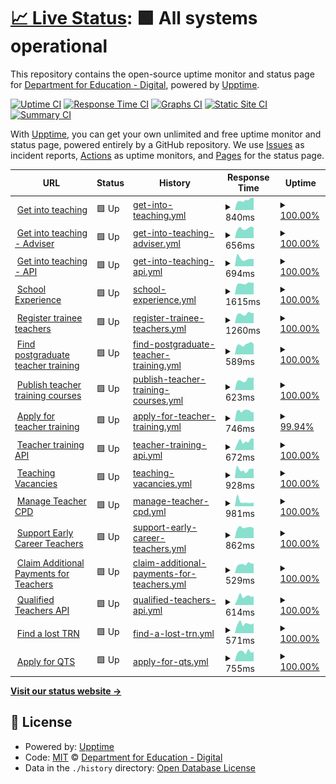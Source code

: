 # [📈 Live Status](https://DFE-Digital.github.io/teacher-services-upptime): <!--live status--> **🟩 All systems operational**

This repository contains the open-source uptime monitor and status page for [Department for Education - Digital](http://education.gov.uk/), powered by [Upptime](https://github.com/upptime/upptime).

[![Uptime CI](https://github.com/DFE-Digital/teacher-services-upptime/workflows/Uptime%20CI/badge.svg)](https://github.com/DFE-Digital/teacher-services-upptime/actions?query=workflow%3A%22Uptime+CI%22)
[![Response Time CI](https://github.com/DFE-Digital/teacher-services-upptime/workflows/Response%20Time%20CI/badge.svg)](https://github.com/DFE-Digital/teacher-services-upptime/actions?query=workflow%3A%22Response+Time+CI%22)
[![Graphs CI](https://github.com/DFE-Digital/teacher-services-upptime/workflows/Graphs%20CI/badge.svg)](https://github.com/DFE-Digital/teacher-services-upptime/actions?query=workflow%3A%22Graphs+CI%22)
[![Static Site CI](https://github.com/DFE-Digital/teacher-services-upptime/workflows/Static%20Site%20CI/badge.svg)](https://github.com/DFE-Digital/teacher-services-upptime/actions?query=workflow%3A%22Static+Site+CI%22)
[![Summary CI](https://github.com/DFE-Digital/teacher-services-upptime/workflows/Summary%20CI/badge.svg)](https://github.com/DFE-Digital/teacher-services-upptime/actions?query=workflow%3A%22Summary+CI%22)

With [Upptime](https://upptime.js.org), you can get your own unlimited and free uptime monitor and status page, powered entirely by a GitHub repository. We use [Issues](https://github.com/DFE-Digital/teacher-services-upptime/issues) as incident reports, [Actions](https://github.com/DFE-Digital/teacher-services-upptime/actions) as uptime monitors, and [Pages](https://DFE-Digital.github.io/teacher-services-upptime) for the status page.

<!--start: status pages-->
<!-- This summary is generated by Upptime (https://github.com/upptime/upptime) -->
<!-- Do not edit this manually, your changes will be overwritten -->
<!-- prettier-ignore -->
| URL | Status | History | Response Time | Uptime |
| --- | ------ | ------- | ------------- | ------ |
| <img alt="" src="https://icons.duckduckgo.com/ip3/getintoteaching.education.gov.uk.ico" height="13"> [Get into teaching](https://getintoteaching.education.gov.uk/) | 🟩 Up | [get-into-teaching.yml](https://github.com/DFE-Digital/teacher-services-upptime/commits/HEAD/history/get-into-teaching.yml) | <details><summary><img alt="Response time graph" src="./graphs/get-into-teaching/response-time-week.png" height="20"> 840ms</summary><br><a href="https://teacher-services-status.education.gov.uk/history/get-into-teaching"><img alt="Response time 720" src="https://img.shields.io/endpoint?url=https%3A%2F%2Fraw.githubusercontent.com%2FDFE-Digital%2Fteacher-services-upptime%2FHEAD%2Fapi%2Fget-into-teaching%2Fresponse-time.json"></a><br><a href="https://teacher-services-status.education.gov.uk/history/get-into-teaching"><img alt="24-hour response time 1080" src="https://img.shields.io/endpoint?url=https%3A%2F%2Fraw.githubusercontent.com%2FDFE-Digital%2Fteacher-services-upptime%2FHEAD%2Fapi%2Fget-into-teaching%2Fresponse-time-day.json"></a><br><a href="https://teacher-services-status.education.gov.uk/history/get-into-teaching"><img alt="7-day response time 840" src="https://img.shields.io/endpoint?url=https%3A%2F%2Fraw.githubusercontent.com%2FDFE-Digital%2Fteacher-services-upptime%2FHEAD%2Fapi%2Fget-into-teaching%2Fresponse-time-week.json"></a><br><a href="https://teacher-services-status.education.gov.uk/history/get-into-teaching"><img alt="30-day response time 889" src="https://img.shields.io/endpoint?url=https%3A%2F%2Fraw.githubusercontent.com%2FDFE-Digital%2Fteacher-services-upptime%2FHEAD%2Fapi%2Fget-into-teaching%2Fresponse-time-month.json"></a><br><a href="https://teacher-services-status.education.gov.uk/history/get-into-teaching"><img alt="1-year response time 766" src="https://img.shields.io/endpoint?url=https%3A%2F%2Fraw.githubusercontent.com%2FDFE-Digital%2Fteacher-services-upptime%2FHEAD%2Fapi%2Fget-into-teaching%2Fresponse-time-year.json"></a></details> | <details><summary><a href="https://teacher-services-status.education.gov.uk/history/get-into-teaching">100.00%</a></summary><a href="https://teacher-services-status.education.gov.uk/history/get-into-teaching"><img alt="All-time uptime 99.99%" src="https://img.shields.io/endpoint?url=https%3A%2F%2Fraw.githubusercontent.com%2FDFE-Digital%2Fteacher-services-upptime%2FHEAD%2Fapi%2Fget-into-teaching%2Fuptime.json"></a><br><a href="https://teacher-services-status.education.gov.uk/history/get-into-teaching"><img alt="24-hour uptime 100.00%" src="https://img.shields.io/endpoint?url=https%3A%2F%2Fraw.githubusercontent.com%2FDFE-Digital%2Fteacher-services-upptime%2FHEAD%2Fapi%2Fget-into-teaching%2Fuptime-day.json"></a><br><a href="https://teacher-services-status.education.gov.uk/history/get-into-teaching"><img alt="7-day uptime 100.00%" src="https://img.shields.io/endpoint?url=https%3A%2F%2Fraw.githubusercontent.com%2FDFE-Digital%2Fteacher-services-upptime%2FHEAD%2Fapi%2Fget-into-teaching%2Fuptime-week.json"></a><br><a href="https://teacher-services-status.education.gov.uk/history/get-into-teaching"><img alt="30-day uptime 100.00%" src="https://img.shields.io/endpoint?url=https%3A%2F%2Fraw.githubusercontent.com%2FDFE-Digital%2Fteacher-services-upptime%2FHEAD%2Fapi%2Fget-into-teaching%2Fuptime-month.json"></a><br><a href="https://teacher-services-status.education.gov.uk/history/get-into-teaching"><img alt="1-year uptime 99.99%" src="https://img.shields.io/endpoint?url=https%3A%2F%2Fraw.githubusercontent.com%2FDFE-Digital%2Fteacher-services-upptime%2FHEAD%2Fapi%2Fget-into-teaching%2Fuptime-year.json"></a></details>
| <img alt="" src="https://icons.duckduckgo.com/ip3/adviser-getintoteaching.education.gov.uk.ico" height="13"> [Get into teaching - Adviser](https://adviser-getintoteaching.education.gov.uk/) | 🟩 Up | [get-into-teaching-adviser.yml](https://github.com/DFE-Digital/teacher-services-upptime/commits/HEAD/history/get-into-teaching-adviser.yml) | <details><summary><img alt="Response time graph" src="./graphs/get-into-teaching-adviser/response-time-week.png" height="20"> 656ms</summary><br><a href="https://teacher-services-status.education.gov.uk/history/get-into-teaching-adviser"><img alt="Response time 762" src="https://img.shields.io/endpoint?url=https%3A%2F%2Fraw.githubusercontent.com%2FDFE-Digital%2Fteacher-services-upptime%2FHEAD%2Fapi%2Fget-into-teaching-adviser%2Fresponse-time.json"></a><br><a href="https://teacher-services-status.education.gov.uk/history/get-into-teaching-adviser"><img alt="24-hour response time 814" src="https://img.shields.io/endpoint?url=https%3A%2F%2Fraw.githubusercontent.com%2FDFE-Digital%2Fteacher-services-upptime%2FHEAD%2Fapi%2Fget-into-teaching-adviser%2Fresponse-time-day.json"></a><br><a href="https://teacher-services-status.education.gov.uk/history/get-into-teaching-adviser"><img alt="7-day response time 656" src="https://img.shields.io/endpoint?url=https%3A%2F%2Fraw.githubusercontent.com%2FDFE-Digital%2Fteacher-services-upptime%2FHEAD%2Fapi%2Fget-into-teaching-adviser%2Fresponse-time-week.json"></a><br><a href="https://teacher-services-status.education.gov.uk/history/get-into-teaching-adviser"><img alt="30-day response time 701" src="https://img.shields.io/endpoint?url=https%3A%2F%2Fraw.githubusercontent.com%2FDFE-Digital%2Fteacher-services-upptime%2FHEAD%2Fapi%2Fget-into-teaching-adviser%2Fresponse-time-month.json"></a><br><a href="https://teacher-services-status.education.gov.uk/history/get-into-teaching-adviser"><img alt="1-year response time 781" src="https://img.shields.io/endpoint?url=https%3A%2F%2Fraw.githubusercontent.com%2FDFE-Digital%2Fteacher-services-upptime%2FHEAD%2Fapi%2Fget-into-teaching-adviser%2Fresponse-time-year.json"></a></details> | <details><summary><a href="https://teacher-services-status.education.gov.uk/history/get-into-teaching-adviser">100.00%</a></summary><a href="https://teacher-services-status.education.gov.uk/history/get-into-teaching-adviser"><img alt="All-time uptime 99.99%" src="https://img.shields.io/endpoint?url=https%3A%2F%2Fraw.githubusercontent.com%2FDFE-Digital%2Fteacher-services-upptime%2FHEAD%2Fapi%2Fget-into-teaching-adviser%2Fuptime.json"></a><br><a href="https://teacher-services-status.education.gov.uk/history/get-into-teaching-adviser"><img alt="24-hour uptime 100.00%" src="https://img.shields.io/endpoint?url=https%3A%2F%2Fraw.githubusercontent.com%2FDFE-Digital%2Fteacher-services-upptime%2FHEAD%2Fapi%2Fget-into-teaching-adviser%2Fuptime-day.json"></a><br><a href="https://teacher-services-status.education.gov.uk/history/get-into-teaching-adviser"><img alt="7-day uptime 100.00%" src="https://img.shields.io/endpoint?url=https%3A%2F%2Fraw.githubusercontent.com%2FDFE-Digital%2Fteacher-services-upptime%2FHEAD%2Fapi%2Fget-into-teaching-adviser%2Fuptime-week.json"></a><br><a href="https://teacher-services-status.education.gov.uk/history/get-into-teaching-adviser"><img alt="30-day uptime 100.00%" src="https://img.shields.io/endpoint?url=https%3A%2F%2Fraw.githubusercontent.com%2FDFE-Digital%2Fteacher-services-upptime%2FHEAD%2Fapi%2Fget-into-teaching-adviser%2Fuptime-month.json"></a><br><a href="https://teacher-services-status.education.gov.uk/history/get-into-teaching-adviser"><img alt="1-year uptime 99.99%" src="https://img.shields.io/endpoint?url=https%3A%2F%2Fraw.githubusercontent.com%2FDFE-Digital%2Fteacher-services-upptime%2FHEAD%2Fapi%2Fget-into-teaching-adviser%2Fuptime-year.json"></a></details>
| <img alt="" src="https://icons.duckduckgo.com/ip3/get-into-teaching-api-prod.london.cloudapps.digital.ico" height="13"> [Get into teaching - API](https://get-into-teaching-api-prod.london.cloudapps.digital/api/operations/health_check) | 🟩 Up | [get-into-teaching-api.yml](https://github.com/DFE-Digital/teacher-services-upptime/commits/HEAD/history/get-into-teaching-api.yml) | <details><summary><img alt="Response time graph" src="./graphs/get-into-teaching-api/response-time-week.png" height="20"> 694ms</summary><br><a href="https://teacher-services-status.education.gov.uk/history/get-into-teaching-api"><img alt="Response time 687" src="https://img.shields.io/endpoint?url=https%3A%2F%2Fraw.githubusercontent.com%2FDFE-Digital%2Fteacher-services-upptime%2FHEAD%2Fapi%2Fget-into-teaching-api%2Fresponse-time.json"></a><br><a href="https://teacher-services-status.education.gov.uk/history/get-into-teaching-api"><img alt="24-hour response time 973" src="https://img.shields.io/endpoint?url=https%3A%2F%2Fraw.githubusercontent.com%2FDFE-Digital%2Fteacher-services-upptime%2FHEAD%2Fapi%2Fget-into-teaching-api%2Fresponse-time-day.json"></a><br><a href="https://teacher-services-status.education.gov.uk/history/get-into-teaching-api"><img alt="7-day response time 694" src="https://img.shields.io/endpoint?url=https%3A%2F%2Fraw.githubusercontent.com%2FDFE-Digital%2Fteacher-services-upptime%2FHEAD%2Fapi%2Fget-into-teaching-api%2Fresponse-time-week.json"></a><br><a href="https://teacher-services-status.education.gov.uk/history/get-into-teaching-api"><img alt="30-day response time 758" src="https://img.shields.io/endpoint?url=https%3A%2F%2Fraw.githubusercontent.com%2FDFE-Digital%2Fteacher-services-upptime%2FHEAD%2Fapi%2Fget-into-teaching-api%2Fresponse-time-month.json"></a><br><a href="https://teacher-services-status.education.gov.uk/history/get-into-teaching-api"><img alt="1-year response time 725" src="https://img.shields.io/endpoint?url=https%3A%2F%2Fraw.githubusercontent.com%2FDFE-Digital%2Fteacher-services-upptime%2FHEAD%2Fapi%2Fget-into-teaching-api%2Fresponse-time-year.json"></a></details> | <details><summary><a href="https://teacher-services-status.education.gov.uk/history/get-into-teaching-api">100.00%</a></summary><a href="https://teacher-services-status.education.gov.uk/history/get-into-teaching-api"><img alt="All-time uptime 99.99%" src="https://img.shields.io/endpoint?url=https%3A%2F%2Fraw.githubusercontent.com%2FDFE-Digital%2Fteacher-services-upptime%2FHEAD%2Fapi%2Fget-into-teaching-api%2Fuptime.json"></a><br><a href="https://teacher-services-status.education.gov.uk/history/get-into-teaching-api"><img alt="24-hour uptime 100.00%" src="https://img.shields.io/endpoint?url=https%3A%2F%2Fraw.githubusercontent.com%2FDFE-Digital%2Fteacher-services-upptime%2FHEAD%2Fapi%2Fget-into-teaching-api%2Fuptime-day.json"></a><br><a href="https://teacher-services-status.education.gov.uk/history/get-into-teaching-api"><img alt="7-day uptime 100.00%" src="https://img.shields.io/endpoint?url=https%3A%2F%2Fraw.githubusercontent.com%2FDFE-Digital%2Fteacher-services-upptime%2FHEAD%2Fapi%2Fget-into-teaching-api%2Fuptime-week.json"></a><br><a href="https://teacher-services-status.education.gov.uk/history/get-into-teaching-api"><img alt="30-day uptime 100.00%" src="https://img.shields.io/endpoint?url=https%3A%2F%2Fraw.githubusercontent.com%2FDFE-Digital%2Fteacher-services-upptime%2FHEAD%2Fapi%2Fget-into-teaching-api%2Fuptime-month.json"></a><br><a href="https://teacher-services-status.education.gov.uk/history/get-into-teaching-api"><img alt="1-year uptime 99.99%" src="https://img.shields.io/endpoint?url=https%3A%2F%2Fraw.githubusercontent.com%2FDFE-Digital%2Fteacher-services-upptime%2FHEAD%2Fapi%2Fget-into-teaching-api%2Fuptime-year.json"></a></details>
| <img alt="" src="https://icons.duckduckgo.com/ip3/schoolexperience.education.gov.uk.ico" height="13"> [School Experience](https://schoolexperience.education.gov.uk/healthcheck) | 🟩 Up | [school-experience.yml](https://github.com/DFE-Digital/teacher-services-upptime/commits/HEAD/history/school-experience.yml) | <details><summary><img alt="Response time graph" src="./graphs/school-experience/response-time-week.png" height="20"> 1615ms</summary><br><a href="https://teacher-services-status.education.gov.uk/history/school-experience"><img alt="Response time 1664" src="https://img.shields.io/endpoint?url=https%3A%2F%2Fraw.githubusercontent.com%2FDFE-Digital%2Fteacher-services-upptime%2FHEAD%2Fapi%2Fschool-experience%2Fresponse-time.json"></a><br><a href="https://teacher-services-status.education.gov.uk/history/school-experience"><img alt="24-hour response time 1859" src="https://img.shields.io/endpoint?url=https%3A%2F%2Fraw.githubusercontent.com%2FDFE-Digital%2Fteacher-services-upptime%2FHEAD%2Fapi%2Fschool-experience%2Fresponse-time-day.json"></a><br><a href="https://teacher-services-status.education.gov.uk/history/school-experience"><img alt="7-day response time 1615" src="https://img.shields.io/endpoint?url=https%3A%2F%2Fraw.githubusercontent.com%2FDFE-Digital%2Fteacher-services-upptime%2FHEAD%2Fapi%2Fschool-experience%2Fresponse-time-week.json"></a><br><a href="https://teacher-services-status.education.gov.uk/history/school-experience"><img alt="30-day response time 1680" src="https://img.shields.io/endpoint?url=https%3A%2F%2Fraw.githubusercontent.com%2FDFE-Digital%2Fteacher-services-upptime%2FHEAD%2Fapi%2Fschool-experience%2Fresponse-time-month.json"></a><br><a href="https://teacher-services-status.education.gov.uk/history/school-experience"><img alt="1-year response time 1695" src="https://img.shields.io/endpoint?url=https%3A%2F%2Fraw.githubusercontent.com%2FDFE-Digital%2Fteacher-services-upptime%2FHEAD%2Fapi%2Fschool-experience%2Fresponse-time-year.json"></a></details> | <details><summary><a href="https://teacher-services-status.education.gov.uk/history/school-experience">100.00%</a></summary><a href="https://teacher-services-status.education.gov.uk/history/school-experience"><img alt="All-time uptime 99.93%" src="https://img.shields.io/endpoint?url=https%3A%2F%2Fraw.githubusercontent.com%2FDFE-Digital%2Fteacher-services-upptime%2FHEAD%2Fapi%2Fschool-experience%2Fuptime.json"></a><br><a href="https://teacher-services-status.education.gov.uk/history/school-experience"><img alt="24-hour uptime 100.00%" src="https://img.shields.io/endpoint?url=https%3A%2F%2Fraw.githubusercontent.com%2FDFE-Digital%2Fteacher-services-upptime%2FHEAD%2Fapi%2Fschool-experience%2Fuptime-day.json"></a><br><a href="https://teacher-services-status.education.gov.uk/history/school-experience"><img alt="7-day uptime 100.00%" src="https://img.shields.io/endpoint?url=https%3A%2F%2Fraw.githubusercontent.com%2FDFE-Digital%2Fteacher-services-upptime%2FHEAD%2Fapi%2Fschool-experience%2Fuptime-week.json"></a><br><a href="https://teacher-services-status.education.gov.uk/history/school-experience"><img alt="30-day uptime 100.00%" src="https://img.shields.io/endpoint?url=https%3A%2F%2Fraw.githubusercontent.com%2FDFE-Digital%2Fteacher-services-upptime%2FHEAD%2Fapi%2Fschool-experience%2Fuptime-month.json"></a><br><a href="https://teacher-services-status.education.gov.uk/history/school-experience"><img alt="1-year uptime 99.96%" src="https://img.shields.io/endpoint?url=https%3A%2F%2Fraw.githubusercontent.com%2FDFE-Digital%2Fteacher-services-upptime%2FHEAD%2Fapi%2Fschool-experience%2Fuptime-year.json"></a></details>
| <img alt="" src="https://icons.duckduckgo.com/ip3/www.register-trainee-teachers.education.gov.uk.ico" height="13"> [Register trainee teachers](https://www.register-trainee-teachers.education.gov.uk/) | 🟩 Up | [register-trainee-teachers.yml](https://github.com/DFE-Digital/teacher-services-upptime/commits/HEAD/history/register-trainee-teachers.yml) | <details><summary><img alt="Response time graph" src="./graphs/register-trainee-teachers/response-time-week.png" height="20"> 1260ms</summary><br><a href="https://teacher-services-status.education.gov.uk/history/register-trainee-teachers"><img alt="Response time 1396" src="https://img.shields.io/endpoint?url=https%3A%2F%2Fraw.githubusercontent.com%2FDFE-Digital%2Fteacher-services-upptime%2FHEAD%2Fapi%2Fregister-trainee-teachers%2Fresponse-time.json"></a><br><a href="https://teacher-services-status.education.gov.uk/history/register-trainee-teachers"><img alt="24-hour response time 1698" src="https://img.shields.io/endpoint?url=https%3A%2F%2Fraw.githubusercontent.com%2FDFE-Digital%2Fteacher-services-upptime%2FHEAD%2Fapi%2Fregister-trainee-teachers%2Fresponse-time-day.json"></a><br><a href="https://teacher-services-status.education.gov.uk/history/register-trainee-teachers"><img alt="7-day response time 1260" src="https://img.shields.io/endpoint?url=https%3A%2F%2Fraw.githubusercontent.com%2FDFE-Digital%2Fteacher-services-upptime%2FHEAD%2Fapi%2Fregister-trainee-teachers%2Fresponse-time-week.json"></a><br><a href="https://teacher-services-status.education.gov.uk/history/register-trainee-teachers"><img alt="30-day response time 1338" src="https://img.shields.io/endpoint?url=https%3A%2F%2Fraw.githubusercontent.com%2FDFE-Digital%2Fteacher-services-upptime%2FHEAD%2Fapi%2Fregister-trainee-teachers%2Fresponse-time-month.json"></a><br><a href="https://teacher-services-status.education.gov.uk/history/register-trainee-teachers"><img alt="1-year response time 1604" src="https://img.shields.io/endpoint?url=https%3A%2F%2Fraw.githubusercontent.com%2FDFE-Digital%2Fteacher-services-upptime%2FHEAD%2Fapi%2Fregister-trainee-teachers%2Fresponse-time-year.json"></a></details> | <details><summary><a href="https://teacher-services-status.education.gov.uk/history/register-trainee-teachers">100.00%</a></summary><a href="https://teacher-services-status.education.gov.uk/history/register-trainee-teachers"><img alt="All-time uptime 99.49%" src="https://img.shields.io/endpoint?url=https%3A%2F%2Fraw.githubusercontent.com%2FDFE-Digital%2Fteacher-services-upptime%2FHEAD%2Fapi%2Fregister-trainee-teachers%2Fuptime.json"></a><br><a href="https://teacher-services-status.education.gov.uk/history/register-trainee-teachers"><img alt="24-hour uptime 100.00%" src="https://img.shields.io/endpoint?url=https%3A%2F%2Fraw.githubusercontent.com%2FDFE-Digital%2Fteacher-services-upptime%2FHEAD%2Fapi%2Fregister-trainee-teachers%2Fuptime-day.json"></a><br><a href="https://teacher-services-status.education.gov.uk/history/register-trainee-teachers"><img alt="7-day uptime 100.00%" src="https://img.shields.io/endpoint?url=https%3A%2F%2Fraw.githubusercontent.com%2FDFE-Digital%2Fteacher-services-upptime%2FHEAD%2Fapi%2Fregister-trainee-teachers%2Fuptime-week.json"></a><br><a href="https://teacher-services-status.education.gov.uk/history/register-trainee-teachers"><img alt="30-day uptime 100.00%" src="https://img.shields.io/endpoint?url=https%3A%2F%2Fraw.githubusercontent.com%2FDFE-Digital%2Fteacher-services-upptime%2FHEAD%2Fapi%2Fregister-trainee-teachers%2Fuptime-month.json"></a><br><a href="https://teacher-services-status.education.gov.uk/history/register-trainee-teachers"><img alt="1-year uptime 99.92%" src="https://img.shields.io/endpoint?url=https%3A%2F%2Fraw.githubusercontent.com%2FDFE-Digital%2Fteacher-services-upptime%2FHEAD%2Fapi%2Fregister-trainee-teachers%2Fuptime-year.json"></a></details>
| <img alt="" src="https://icons.duckduckgo.com/ip3/www.find-postgraduate-teacher-training.service.gov.uk.ico" height="13"> [Find postgraduate teacher training](https://www.find-postgraduate-teacher-training.service.gov.uk/healthcheck) | 🟩 Up | [find-postgraduate-teacher-training.yml](https://github.com/DFE-Digital/teacher-services-upptime/commits/HEAD/history/find-postgraduate-teacher-training.yml) | <details><summary><img alt="Response time graph" src="./graphs/find-postgraduate-teacher-training/response-time-week.png" height="20"> 589ms</summary><br><a href="https://teacher-services-status.education.gov.uk/history/find-postgraduate-teacher-training"><img alt="Response time 686" src="https://img.shields.io/endpoint?url=https%3A%2F%2Fraw.githubusercontent.com%2FDFE-Digital%2Fteacher-services-upptime%2FHEAD%2Fapi%2Ffind-postgraduate-teacher-training%2Fresponse-time.json"></a><br><a href="https://teacher-services-status.education.gov.uk/history/find-postgraduate-teacher-training"><img alt="24-hour response time 747" src="https://img.shields.io/endpoint?url=https%3A%2F%2Fraw.githubusercontent.com%2FDFE-Digital%2Fteacher-services-upptime%2FHEAD%2Fapi%2Ffind-postgraduate-teacher-training%2Fresponse-time-day.json"></a><br><a href="https://teacher-services-status.education.gov.uk/history/find-postgraduate-teacher-training"><img alt="7-day response time 589" src="https://img.shields.io/endpoint?url=https%3A%2F%2Fraw.githubusercontent.com%2FDFE-Digital%2Fteacher-services-upptime%2FHEAD%2Fapi%2Ffind-postgraduate-teacher-training%2Fresponse-time-week.json"></a><br><a href="https://teacher-services-status.education.gov.uk/history/find-postgraduate-teacher-training"><img alt="30-day response time 631" src="https://img.shields.io/endpoint?url=https%3A%2F%2Fraw.githubusercontent.com%2FDFE-Digital%2Fteacher-services-upptime%2FHEAD%2Fapi%2Ffind-postgraduate-teacher-training%2Fresponse-time-month.json"></a><br><a href="https://teacher-services-status.education.gov.uk/history/find-postgraduate-teacher-training"><img alt="1-year response time 705" src="https://img.shields.io/endpoint?url=https%3A%2F%2Fraw.githubusercontent.com%2FDFE-Digital%2Fteacher-services-upptime%2FHEAD%2Fapi%2Ffind-postgraduate-teacher-training%2Fresponse-time-year.json"></a></details> | <details><summary><a href="https://teacher-services-status.education.gov.uk/history/find-postgraduate-teacher-training">100.00%</a></summary><a href="https://teacher-services-status.education.gov.uk/history/find-postgraduate-teacher-training"><img alt="All-time uptime 99.99%" src="https://img.shields.io/endpoint?url=https%3A%2F%2Fraw.githubusercontent.com%2FDFE-Digital%2Fteacher-services-upptime%2FHEAD%2Fapi%2Ffind-postgraduate-teacher-training%2Fuptime.json"></a><br><a href="https://teacher-services-status.education.gov.uk/history/find-postgraduate-teacher-training"><img alt="24-hour uptime 100.00%" src="https://img.shields.io/endpoint?url=https%3A%2F%2Fraw.githubusercontent.com%2FDFE-Digital%2Fteacher-services-upptime%2FHEAD%2Fapi%2Ffind-postgraduate-teacher-training%2Fuptime-day.json"></a><br><a href="https://teacher-services-status.education.gov.uk/history/find-postgraduate-teacher-training"><img alt="7-day uptime 100.00%" src="https://img.shields.io/endpoint?url=https%3A%2F%2Fraw.githubusercontent.com%2FDFE-Digital%2Fteacher-services-upptime%2FHEAD%2Fapi%2Ffind-postgraduate-teacher-training%2Fuptime-week.json"></a><br><a href="https://teacher-services-status.education.gov.uk/history/find-postgraduate-teacher-training"><img alt="30-day uptime 100.00%" src="https://img.shields.io/endpoint?url=https%3A%2F%2Fraw.githubusercontent.com%2FDFE-Digital%2Fteacher-services-upptime%2FHEAD%2Fapi%2Ffind-postgraduate-teacher-training%2Fuptime-month.json"></a><br><a href="https://teacher-services-status.education.gov.uk/history/find-postgraduate-teacher-training"><img alt="1-year uptime 100.00%" src="https://img.shields.io/endpoint?url=https%3A%2F%2Fraw.githubusercontent.com%2FDFE-Digital%2Fteacher-services-upptime%2FHEAD%2Fapi%2Ffind-postgraduate-teacher-training%2Fuptime-year.json"></a></details>
| <img alt="" src="https://icons.duckduckgo.com/ip3/www.publish-teacher-training-courses.service.gov.uk.ico" height="13"> [Publish teacher training courses](https://www.publish-teacher-training-courses.service.gov.uk/healthcheck) | 🟩 Up | [publish-teacher-training-courses.yml](https://github.com/DFE-Digital/teacher-services-upptime/commits/HEAD/history/publish-teacher-training-courses.yml) | <details><summary><img alt="Response time graph" src="./graphs/publish-teacher-training-courses/response-time-week.png" height="20"> 623ms</summary><br><a href="https://teacher-services-status.education.gov.uk/history/publish-teacher-training-courses"><img alt="Response time 656" src="https://img.shields.io/endpoint?url=https%3A%2F%2Fraw.githubusercontent.com%2FDFE-Digital%2Fteacher-services-upptime%2FHEAD%2Fapi%2Fpublish-teacher-training-courses%2Fresponse-time.json"></a><br><a href="https://teacher-services-status.education.gov.uk/history/publish-teacher-training-courses"><img alt="24-hour response time 888" src="https://img.shields.io/endpoint?url=https%3A%2F%2Fraw.githubusercontent.com%2FDFE-Digital%2Fteacher-services-upptime%2FHEAD%2Fapi%2Fpublish-teacher-training-courses%2Fresponse-time-day.json"></a><br><a href="https://teacher-services-status.education.gov.uk/history/publish-teacher-training-courses"><img alt="7-day response time 623" src="https://img.shields.io/endpoint?url=https%3A%2F%2Fraw.githubusercontent.com%2FDFE-Digital%2Fteacher-services-upptime%2FHEAD%2Fapi%2Fpublish-teacher-training-courses%2Fresponse-time-week.json"></a><br><a href="https://teacher-services-status.education.gov.uk/history/publish-teacher-training-courses"><img alt="30-day response time 653" src="https://img.shields.io/endpoint?url=https%3A%2F%2Fraw.githubusercontent.com%2FDFE-Digital%2Fteacher-services-upptime%2FHEAD%2Fapi%2Fpublish-teacher-training-courses%2Fresponse-time-month.json"></a><br><a href="https://teacher-services-status.education.gov.uk/history/publish-teacher-training-courses"><img alt="1-year response time 670" src="https://img.shields.io/endpoint?url=https%3A%2F%2Fraw.githubusercontent.com%2FDFE-Digital%2Fteacher-services-upptime%2FHEAD%2Fapi%2Fpublish-teacher-training-courses%2Fresponse-time-year.json"></a></details> | <details><summary><a href="https://teacher-services-status.education.gov.uk/history/publish-teacher-training-courses">100.00%</a></summary><a href="https://teacher-services-status.education.gov.uk/history/publish-teacher-training-courses"><img alt="All-time uptime 100.00%" src="https://img.shields.io/endpoint?url=https%3A%2F%2Fraw.githubusercontent.com%2FDFE-Digital%2Fteacher-services-upptime%2FHEAD%2Fapi%2Fpublish-teacher-training-courses%2Fuptime.json"></a><br><a href="https://teacher-services-status.education.gov.uk/history/publish-teacher-training-courses"><img alt="24-hour uptime 100.00%" src="https://img.shields.io/endpoint?url=https%3A%2F%2Fraw.githubusercontent.com%2FDFE-Digital%2Fteacher-services-upptime%2FHEAD%2Fapi%2Fpublish-teacher-training-courses%2Fuptime-day.json"></a><br><a href="https://teacher-services-status.education.gov.uk/history/publish-teacher-training-courses"><img alt="7-day uptime 100.00%" src="https://img.shields.io/endpoint?url=https%3A%2F%2Fraw.githubusercontent.com%2FDFE-Digital%2Fteacher-services-upptime%2FHEAD%2Fapi%2Fpublish-teacher-training-courses%2Fuptime-week.json"></a><br><a href="https://teacher-services-status.education.gov.uk/history/publish-teacher-training-courses"><img alt="30-day uptime 100.00%" src="https://img.shields.io/endpoint?url=https%3A%2F%2Fraw.githubusercontent.com%2FDFE-Digital%2Fteacher-services-upptime%2FHEAD%2Fapi%2Fpublish-teacher-training-courses%2Fuptime-month.json"></a><br><a href="https://teacher-services-status.education.gov.uk/history/publish-teacher-training-courses"><img alt="1-year uptime 100.00%" src="https://img.shields.io/endpoint?url=https%3A%2F%2Fraw.githubusercontent.com%2FDFE-Digital%2Fteacher-services-upptime%2FHEAD%2Fapi%2Fpublish-teacher-training-courses%2Fuptime-year.json"></a></details>
| <img alt="" src="https://icons.duckduckgo.com/ip3/www.apply-for-teacher-training.service.gov.uk.ico" height="13"> [Apply for teacher training](https://www.apply-for-teacher-training.service.gov.uk/integrations/monitoring/all) | 🟩 Up | [apply-for-teacher-training.yml](https://github.com/DFE-Digital/teacher-services-upptime/commits/HEAD/history/apply-for-teacher-training.yml) | <details><summary><img alt="Response time graph" src="./graphs/apply-for-teacher-training/response-time-week.png" height="20"> 746ms</summary><br><a href="https://teacher-services-status.education.gov.uk/history/apply-for-teacher-training"><img alt="Response time 700" src="https://img.shields.io/endpoint?url=https%3A%2F%2Fraw.githubusercontent.com%2FDFE-Digital%2Fteacher-services-upptime%2FHEAD%2Fapi%2Fapply-for-teacher-training%2Fresponse-time.json"></a><br><a href="https://teacher-services-status.education.gov.uk/history/apply-for-teacher-training"><img alt="24-hour response time 835" src="https://img.shields.io/endpoint?url=https%3A%2F%2Fraw.githubusercontent.com%2FDFE-Digital%2Fteacher-services-upptime%2FHEAD%2Fapi%2Fapply-for-teacher-training%2Fresponse-time-day.json"></a><br><a href="https://teacher-services-status.education.gov.uk/history/apply-for-teacher-training"><img alt="7-day response time 746" src="https://img.shields.io/endpoint?url=https%3A%2F%2Fraw.githubusercontent.com%2FDFE-Digital%2Fteacher-services-upptime%2FHEAD%2Fapi%2Fapply-for-teacher-training%2Fresponse-time-week.json"></a><br><a href="https://teacher-services-status.education.gov.uk/history/apply-for-teacher-training"><img alt="30-day response time 798" src="https://img.shields.io/endpoint?url=https%3A%2F%2Fraw.githubusercontent.com%2FDFE-Digital%2Fteacher-services-upptime%2FHEAD%2Fapi%2Fapply-for-teacher-training%2Fresponse-time-month.json"></a><br><a href="https://teacher-services-status.education.gov.uk/history/apply-for-teacher-training"><img alt="1-year response time 710" src="https://img.shields.io/endpoint?url=https%3A%2F%2Fraw.githubusercontent.com%2FDFE-Digital%2Fteacher-services-upptime%2FHEAD%2Fapi%2Fapply-for-teacher-training%2Fresponse-time-year.json"></a></details> | <details><summary><a href="https://teacher-services-status.education.gov.uk/history/apply-for-teacher-training">99.94%</a></summary><a href="https://teacher-services-status.education.gov.uk/history/apply-for-teacher-training"><img alt="All-time uptime 99.97%" src="https://img.shields.io/endpoint?url=https%3A%2F%2Fraw.githubusercontent.com%2FDFE-Digital%2Fteacher-services-upptime%2FHEAD%2Fapi%2Fapply-for-teacher-training%2Fuptime.json"></a><br><a href="https://teacher-services-status.education.gov.uk/history/apply-for-teacher-training"><img alt="24-hour uptime 100.00%" src="https://img.shields.io/endpoint?url=https%3A%2F%2Fraw.githubusercontent.com%2FDFE-Digital%2Fteacher-services-upptime%2FHEAD%2Fapi%2Fapply-for-teacher-training%2Fuptime-day.json"></a><br><a href="https://teacher-services-status.education.gov.uk/history/apply-for-teacher-training"><img alt="7-day uptime 99.94%" src="https://img.shields.io/endpoint?url=https%3A%2F%2Fraw.githubusercontent.com%2FDFE-Digital%2Fteacher-services-upptime%2FHEAD%2Fapi%2Fapply-for-teacher-training%2Fuptime-week.json"></a><br><a href="https://teacher-services-status.education.gov.uk/history/apply-for-teacher-training"><img alt="30-day uptime 99.72%" src="https://img.shields.io/endpoint?url=https%3A%2F%2Fraw.githubusercontent.com%2FDFE-Digital%2Fteacher-services-upptime%2FHEAD%2Fapi%2Fapply-for-teacher-training%2Fuptime-month.json"></a><br><a href="https://teacher-services-status.education.gov.uk/history/apply-for-teacher-training"><img alt="1-year uptime 99.94%" src="https://img.shields.io/endpoint?url=https%3A%2F%2Fraw.githubusercontent.com%2FDFE-Digital%2Fteacher-services-upptime%2FHEAD%2Fapi%2Fapply-for-teacher-training%2Fuptime-year.json"></a></details>
| <img alt="" src="https://icons.duckduckgo.com/ip3/api.publish-teacher-training-courses.service.gov.uk.ico" height="13"> [Teacher training API](https://api.publish-teacher-training-courses.service.gov.uk/healthcheck) | 🟩 Up | [teacher-training-api.yml](https://github.com/DFE-Digital/teacher-services-upptime/commits/HEAD/history/teacher-training-api.yml) | <details><summary><img alt="Response time graph" src="./graphs/teacher-training-api/response-time-week.png" height="20"> 672ms</summary><br><a href="https://teacher-services-status.education.gov.uk/history/teacher-training-api"><img alt="Response time 637" src="https://img.shields.io/endpoint?url=https%3A%2F%2Fraw.githubusercontent.com%2FDFE-Digital%2Fteacher-services-upptime%2FHEAD%2Fapi%2Fteacher-training-api%2Fresponse-time.json"></a><br><a href="https://teacher-services-status.education.gov.uk/history/teacher-training-api"><img alt="24-hour response time 774" src="https://img.shields.io/endpoint?url=https%3A%2F%2Fraw.githubusercontent.com%2FDFE-Digital%2Fteacher-services-upptime%2FHEAD%2Fapi%2Fteacher-training-api%2Fresponse-time-day.json"></a><br><a href="https://teacher-services-status.education.gov.uk/history/teacher-training-api"><img alt="7-day response time 672" src="https://img.shields.io/endpoint?url=https%3A%2F%2Fraw.githubusercontent.com%2FDFE-Digital%2Fteacher-services-upptime%2FHEAD%2Fapi%2Fteacher-training-api%2Fresponse-time-week.json"></a><br><a href="https://teacher-services-status.education.gov.uk/history/teacher-training-api"><img alt="30-day response time 666" src="https://img.shields.io/endpoint?url=https%3A%2F%2Fraw.githubusercontent.com%2FDFE-Digital%2Fteacher-services-upptime%2FHEAD%2Fapi%2Fteacher-training-api%2Fresponse-time-month.json"></a><br><a href="https://teacher-services-status.education.gov.uk/history/teacher-training-api"><img alt="1-year response time 662" src="https://img.shields.io/endpoint?url=https%3A%2F%2Fraw.githubusercontent.com%2FDFE-Digital%2Fteacher-services-upptime%2FHEAD%2Fapi%2Fteacher-training-api%2Fresponse-time-year.json"></a></details> | <details><summary><a href="https://teacher-services-status.education.gov.uk/history/teacher-training-api">100.00%</a></summary><a href="https://teacher-services-status.education.gov.uk/history/teacher-training-api"><img alt="All-time uptime 99.99%" src="https://img.shields.io/endpoint?url=https%3A%2F%2Fraw.githubusercontent.com%2FDFE-Digital%2Fteacher-services-upptime%2FHEAD%2Fapi%2Fteacher-training-api%2Fuptime.json"></a><br><a href="https://teacher-services-status.education.gov.uk/history/teacher-training-api"><img alt="24-hour uptime 100.00%" src="https://img.shields.io/endpoint?url=https%3A%2F%2Fraw.githubusercontent.com%2FDFE-Digital%2Fteacher-services-upptime%2FHEAD%2Fapi%2Fteacher-training-api%2Fuptime-day.json"></a><br><a href="https://teacher-services-status.education.gov.uk/history/teacher-training-api"><img alt="7-day uptime 100.00%" src="https://img.shields.io/endpoint?url=https%3A%2F%2Fraw.githubusercontent.com%2FDFE-Digital%2Fteacher-services-upptime%2FHEAD%2Fapi%2Fteacher-training-api%2Fuptime-week.json"></a><br><a href="https://teacher-services-status.education.gov.uk/history/teacher-training-api"><img alt="30-day uptime 100.00%" src="https://img.shields.io/endpoint?url=https%3A%2F%2Fraw.githubusercontent.com%2FDFE-Digital%2Fteacher-services-upptime%2FHEAD%2Fapi%2Fteacher-training-api%2Fuptime-month.json"></a><br><a href="https://teacher-services-status.education.gov.uk/history/teacher-training-api"><img alt="1-year uptime 100.00%" src="https://img.shields.io/endpoint?url=https%3A%2F%2Fraw.githubusercontent.com%2FDFE-Digital%2Fteacher-services-upptime%2FHEAD%2Fapi%2Fteacher-training-api%2Fuptime-year.json"></a></details>
| <img alt="" src="https://icons.duckduckgo.com/ip3/teaching-vacancies.service.gov.uk.ico" height="13"> [Teaching Vacancies](https://teaching-vacancies.service.gov.uk/) | 🟩 Up | [teaching-vacancies.yml](https://github.com/DFE-Digital/teacher-services-upptime/commits/HEAD/history/teaching-vacancies.yml) | <details><summary><img alt="Response time graph" src="./graphs/teaching-vacancies/response-time-week.png" height="20"> 928ms</summary><br><a href="https://teacher-services-status.education.gov.uk/history/teaching-vacancies"><img alt="Response time 977" src="https://img.shields.io/endpoint?url=https%3A%2F%2Fraw.githubusercontent.com%2FDFE-Digital%2Fteacher-services-upptime%2FHEAD%2Fapi%2Fteaching-vacancies%2Fresponse-time.json"></a><br><a href="https://teacher-services-status.education.gov.uk/history/teaching-vacancies"><img alt="24-hour response time 1306" src="https://img.shields.io/endpoint?url=https%3A%2F%2Fraw.githubusercontent.com%2FDFE-Digital%2Fteacher-services-upptime%2FHEAD%2Fapi%2Fteaching-vacancies%2Fresponse-time-day.json"></a><br><a href="https://teacher-services-status.education.gov.uk/history/teaching-vacancies"><img alt="7-day response time 928" src="https://img.shields.io/endpoint?url=https%3A%2F%2Fraw.githubusercontent.com%2FDFE-Digital%2Fteacher-services-upptime%2FHEAD%2Fapi%2Fteaching-vacancies%2Fresponse-time-week.json"></a><br><a href="https://teacher-services-status.education.gov.uk/history/teaching-vacancies"><img alt="30-day response time 1046" src="https://img.shields.io/endpoint?url=https%3A%2F%2Fraw.githubusercontent.com%2FDFE-Digital%2Fteacher-services-upptime%2FHEAD%2Fapi%2Fteaching-vacancies%2Fresponse-time-month.json"></a><br><a href="https://teacher-services-status.education.gov.uk/history/teaching-vacancies"><img alt="1-year response time 1031" src="https://img.shields.io/endpoint?url=https%3A%2F%2Fraw.githubusercontent.com%2FDFE-Digital%2Fteacher-services-upptime%2FHEAD%2Fapi%2Fteaching-vacancies%2Fresponse-time-year.json"></a></details> | <details><summary><a href="https://teacher-services-status.education.gov.uk/history/teaching-vacancies">100.00%</a></summary><a href="https://teacher-services-status.education.gov.uk/history/teaching-vacancies"><img alt="All-time uptime 99.99%" src="https://img.shields.io/endpoint?url=https%3A%2F%2Fraw.githubusercontent.com%2FDFE-Digital%2Fteacher-services-upptime%2FHEAD%2Fapi%2Fteaching-vacancies%2Fuptime.json"></a><br><a href="https://teacher-services-status.education.gov.uk/history/teaching-vacancies"><img alt="24-hour uptime 100.00%" src="https://img.shields.io/endpoint?url=https%3A%2F%2Fraw.githubusercontent.com%2FDFE-Digital%2Fteacher-services-upptime%2FHEAD%2Fapi%2Fteaching-vacancies%2Fuptime-day.json"></a><br><a href="https://teacher-services-status.education.gov.uk/history/teaching-vacancies"><img alt="7-day uptime 100.00%" src="https://img.shields.io/endpoint?url=https%3A%2F%2Fraw.githubusercontent.com%2FDFE-Digital%2Fteacher-services-upptime%2FHEAD%2Fapi%2Fteaching-vacancies%2Fuptime-week.json"></a><br><a href="https://teacher-services-status.education.gov.uk/history/teaching-vacancies"><img alt="30-day uptime 99.99%" src="https://img.shields.io/endpoint?url=https%3A%2F%2Fraw.githubusercontent.com%2FDFE-Digital%2Fteacher-services-upptime%2FHEAD%2Fapi%2Fteaching-vacancies%2Fuptime-month.json"></a><br><a href="https://teacher-services-status.education.gov.uk/history/teaching-vacancies"><img alt="1-year uptime 99.99%" src="https://img.shields.io/endpoint?url=https%3A%2F%2Fraw.githubusercontent.com%2FDFE-Digital%2Fteacher-services-upptime%2FHEAD%2Fapi%2Fteaching-vacancies%2Fuptime-year.json"></a></details>
| <img alt="" src="https://icons.duckduckgo.com/ip3/manage-training-for-early-career-teachers.education.gov.uk.ico" height="13"> [Manage Teacher CPD](https://manage-training-for-early-career-teachers.education.gov.uk/healthcheck) | 🟩 Up | [manage-teacher-cpd.yml](https://github.com/DFE-Digital/teacher-services-upptime/commits/HEAD/history/manage-teacher-cpd.yml) | <details><summary><img alt="Response time graph" src="./graphs/manage-teacher-cpd/response-time-week.png" height="20"> 981ms</summary><br><a href="https://teacher-services-status.education.gov.uk/history/manage-teacher-cpd"><img alt="Response time 919" src="https://img.shields.io/endpoint?url=https%3A%2F%2Fraw.githubusercontent.com%2FDFE-Digital%2Fteacher-services-upptime%2FHEAD%2Fapi%2Fmanage-teacher-cpd%2Fresponse-time.json"></a><br><a href="https://teacher-services-status.education.gov.uk/history/manage-teacher-cpd"><img alt="24-hour response time 1228" src="https://img.shields.io/endpoint?url=https%3A%2F%2Fraw.githubusercontent.com%2FDFE-Digital%2Fteacher-services-upptime%2FHEAD%2Fapi%2Fmanage-teacher-cpd%2Fresponse-time-day.json"></a><br><a href="https://teacher-services-status.education.gov.uk/history/manage-teacher-cpd"><img alt="7-day response time 981" src="https://img.shields.io/endpoint?url=https%3A%2F%2Fraw.githubusercontent.com%2FDFE-Digital%2Fteacher-services-upptime%2FHEAD%2Fapi%2Fmanage-teacher-cpd%2Fresponse-time-week.json"></a><br><a href="https://teacher-services-status.education.gov.uk/history/manage-teacher-cpd"><img alt="30-day response time 1047" src="https://img.shields.io/endpoint?url=https%3A%2F%2Fraw.githubusercontent.com%2FDFE-Digital%2Fteacher-services-upptime%2FHEAD%2Fapi%2Fmanage-teacher-cpd%2Fresponse-time-month.json"></a><br><a href="https://teacher-services-status.education.gov.uk/history/manage-teacher-cpd"><img alt="1-year response time 945" src="https://img.shields.io/endpoint?url=https%3A%2F%2Fraw.githubusercontent.com%2FDFE-Digital%2Fteacher-services-upptime%2FHEAD%2Fapi%2Fmanage-teacher-cpd%2Fresponse-time-year.json"></a></details> | <details><summary><a href="https://teacher-services-status.education.gov.uk/history/manage-teacher-cpd">100.00%</a></summary><a href="https://teacher-services-status.education.gov.uk/history/manage-teacher-cpd"><img alt="All-time uptime 99.99%" src="https://img.shields.io/endpoint?url=https%3A%2F%2Fraw.githubusercontent.com%2FDFE-Digital%2Fteacher-services-upptime%2FHEAD%2Fapi%2Fmanage-teacher-cpd%2Fuptime.json"></a><br><a href="https://teacher-services-status.education.gov.uk/history/manage-teacher-cpd"><img alt="24-hour uptime 100.00%" src="https://img.shields.io/endpoint?url=https%3A%2F%2Fraw.githubusercontent.com%2FDFE-Digital%2Fteacher-services-upptime%2FHEAD%2Fapi%2Fmanage-teacher-cpd%2Fuptime-day.json"></a><br><a href="https://teacher-services-status.education.gov.uk/history/manage-teacher-cpd"><img alt="7-day uptime 100.00%" src="https://img.shields.io/endpoint?url=https%3A%2F%2Fraw.githubusercontent.com%2FDFE-Digital%2Fteacher-services-upptime%2FHEAD%2Fapi%2Fmanage-teacher-cpd%2Fuptime-week.json"></a><br><a href="https://teacher-services-status.education.gov.uk/history/manage-teacher-cpd"><img alt="30-day uptime 100.00%" src="https://img.shields.io/endpoint?url=https%3A%2F%2Fraw.githubusercontent.com%2FDFE-Digital%2Fteacher-services-upptime%2FHEAD%2Fapi%2Fmanage-teacher-cpd%2Fuptime-month.json"></a><br><a href="https://teacher-services-status.education.gov.uk/history/manage-teacher-cpd"><img alt="1-year uptime 99.99%" src="https://img.shields.io/endpoint?url=https%3A%2F%2Fraw.githubusercontent.com%2FDFE-Digital%2Fteacher-services-upptime%2FHEAD%2Fapi%2Fmanage-teacher-cpd%2Fuptime-year.json"></a></details>
| <img alt="" src="https://icons.duckduckgo.com/ip3/support-for-early-career-teachers.education.gov.uk.ico" height="13"> [Support Early Career Teachers](https://support-for-early-career-teachers.education.gov.uk/healthcheck) | 🟩 Up | [support-early-career-teachers.yml](https://github.com/DFE-Digital/teacher-services-upptime/commits/HEAD/history/support-early-career-teachers.yml) | <details><summary><img alt="Response time graph" src="./graphs/support-early-career-teachers/response-time-week.png" height="20"> 862ms</summary><br><a href="https://teacher-services-status.education.gov.uk/history/support-early-career-teachers"><img alt="Response time 850" src="https://img.shields.io/endpoint?url=https%3A%2F%2Fraw.githubusercontent.com%2FDFE-Digital%2Fteacher-services-upptime%2FHEAD%2Fapi%2Fsupport-early-career-teachers%2Fresponse-time.json"></a><br><a href="https://teacher-services-status.education.gov.uk/history/support-early-career-teachers"><img alt="24-hour response time 951" src="https://img.shields.io/endpoint?url=https%3A%2F%2Fraw.githubusercontent.com%2FDFE-Digital%2Fteacher-services-upptime%2FHEAD%2Fapi%2Fsupport-early-career-teachers%2Fresponse-time-day.json"></a><br><a href="https://teacher-services-status.education.gov.uk/history/support-early-career-teachers"><img alt="7-day response time 862" src="https://img.shields.io/endpoint?url=https%3A%2F%2Fraw.githubusercontent.com%2FDFE-Digital%2Fteacher-services-upptime%2FHEAD%2Fapi%2Fsupport-early-career-teachers%2Fresponse-time-week.json"></a><br><a href="https://teacher-services-status.education.gov.uk/history/support-early-career-teachers"><img alt="30-day response time 888" src="https://img.shields.io/endpoint?url=https%3A%2F%2Fraw.githubusercontent.com%2FDFE-Digital%2Fteacher-services-upptime%2FHEAD%2Fapi%2Fsupport-early-career-teachers%2Fresponse-time-month.json"></a><br><a href="https://teacher-services-status.education.gov.uk/history/support-early-career-teachers"><img alt="1-year response time 867" src="https://img.shields.io/endpoint?url=https%3A%2F%2Fraw.githubusercontent.com%2FDFE-Digital%2Fteacher-services-upptime%2FHEAD%2Fapi%2Fsupport-early-career-teachers%2Fresponse-time-year.json"></a></details> | <details><summary><a href="https://teacher-services-status.education.gov.uk/history/support-early-career-teachers">100.00%</a></summary><a href="https://teacher-services-status.education.gov.uk/history/support-early-career-teachers"><img alt="All-time uptime 100.00%" src="https://img.shields.io/endpoint?url=https%3A%2F%2Fraw.githubusercontent.com%2FDFE-Digital%2Fteacher-services-upptime%2FHEAD%2Fapi%2Fsupport-early-career-teachers%2Fuptime.json"></a><br><a href="https://teacher-services-status.education.gov.uk/history/support-early-career-teachers"><img alt="24-hour uptime 100.00%" src="https://img.shields.io/endpoint?url=https%3A%2F%2Fraw.githubusercontent.com%2FDFE-Digital%2Fteacher-services-upptime%2FHEAD%2Fapi%2Fsupport-early-career-teachers%2Fuptime-day.json"></a><br><a href="https://teacher-services-status.education.gov.uk/history/support-early-career-teachers"><img alt="7-day uptime 100.00%" src="https://img.shields.io/endpoint?url=https%3A%2F%2Fraw.githubusercontent.com%2FDFE-Digital%2Fteacher-services-upptime%2FHEAD%2Fapi%2Fsupport-early-career-teachers%2Fuptime-week.json"></a><br><a href="https://teacher-services-status.education.gov.uk/history/support-early-career-teachers"><img alt="30-day uptime 100.00%" src="https://img.shields.io/endpoint?url=https%3A%2F%2Fraw.githubusercontent.com%2FDFE-Digital%2Fteacher-services-upptime%2FHEAD%2Fapi%2Fsupport-early-career-teachers%2Fuptime-month.json"></a><br><a href="https://teacher-services-status.education.gov.uk/history/support-early-career-teachers"><img alt="1-year uptime 100.00%" src="https://img.shields.io/endpoint?url=https%3A%2F%2Fraw.githubusercontent.com%2FDFE-Digital%2Fteacher-services-upptime%2FHEAD%2Fapi%2Fsupport-early-career-teachers%2Fuptime-year.json"></a></details>
| <img alt="" src="https://icons.duckduckgo.com/ip3/claim-additional-teaching-payment.service.gov.uk.ico" height="13"> [Claim Additional Payments for Teachers](https://claim-additional-teaching-payment.service.gov.uk/healthcheck) | 🟩 Up | [claim-additional-payments-for-teachers.yml](https://github.com/DFE-Digital/teacher-services-upptime/commits/HEAD/history/claim-additional-payments-for-teachers.yml) | <details><summary><img alt="Response time graph" src="./graphs/claim-additional-payments-for-teachers/response-time-week.png" height="20"> 529ms</summary><br><a href="https://teacher-services-status.education.gov.uk/history/claim-additional-payments-for-teachers"><img alt="Response time 577" src="https://img.shields.io/endpoint?url=https%3A%2F%2Fraw.githubusercontent.com%2FDFE-Digital%2Fteacher-services-upptime%2FHEAD%2Fapi%2Fclaim-additional-payments-for-teachers%2Fresponse-time.json"></a><br><a href="https://teacher-services-status.education.gov.uk/history/claim-additional-payments-for-teachers"><img alt="24-hour response time 617" src="https://img.shields.io/endpoint?url=https%3A%2F%2Fraw.githubusercontent.com%2FDFE-Digital%2Fteacher-services-upptime%2FHEAD%2Fapi%2Fclaim-additional-payments-for-teachers%2Fresponse-time-day.json"></a><br><a href="https://teacher-services-status.education.gov.uk/history/claim-additional-payments-for-teachers"><img alt="7-day response time 529" src="https://img.shields.io/endpoint?url=https%3A%2F%2Fraw.githubusercontent.com%2FDFE-Digital%2Fteacher-services-upptime%2FHEAD%2Fapi%2Fclaim-additional-payments-for-teachers%2Fresponse-time-week.json"></a><br><a href="https://teacher-services-status.education.gov.uk/history/claim-additional-payments-for-teachers"><img alt="30-day response time 573" src="https://img.shields.io/endpoint?url=https%3A%2F%2Fraw.githubusercontent.com%2FDFE-Digital%2Fteacher-services-upptime%2FHEAD%2Fapi%2Fclaim-additional-payments-for-teachers%2Fresponse-time-month.json"></a><br><a href="https://teacher-services-status.education.gov.uk/history/claim-additional-payments-for-teachers"><img alt="1-year response time 587" src="https://img.shields.io/endpoint?url=https%3A%2F%2Fraw.githubusercontent.com%2FDFE-Digital%2Fteacher-services-upptime%2FHEAD%2Fapi%2Fclaim-additional-payments-for-teachers%2Fresponse-time-year.json"></a></details> | <details><summary><a href="https://teacher-services-status.education.gov.uk/history/claim-additional-payments-for-teachers">100.00%</a></summary><a href="https://teacher-services-status.education.gov.uk/history/claim-additional-payments-for-teachers"><img alt="All-time uptime 100.00%" src="https://img.shields.io/endpoint?url=https%3A%2F%2Fraw.githubusercontent.com%2FDFE-Digital%2Fteacher-services-upptime%2FHEAD%2Fapi%2Fclaim-additional-payments-for-teachers%2Fuptime.json"></a><br><a href="https://teacher-services-status.education.gov.uk/history/claim-additional-payments-for-teachers"><img alt="24-hour uptime 100.00%" src="https://img.shields.io/endpoint?url=https%3A%2F%2Fraw.githubusercontent.com%2FDFE-Digital%2Fteacher-services-upptime%2FHEAD%2Fapi%2Fclaim-additional-payments-for-teachers%2Fuptime-day.json"></a><br><a href="https://teacher-services-status.education.gov.uk/history/claim-additional-payments-for-teachers"><img alt="7-day uptime 100.00%" src="https://img.shields.io/endpoint?url=https%3A%2F%2Fraw.githubusercontent.com%2FDFE-Digital%2Fteacher-services-upptime%2FHEAD%2Fapi%2Fclaim-additional-payments-for-teachers%2Fuptime-week.json"></a><br><a href="https://teacher-services-status.education.gov.uk/history/claim-additional-payments-for-teachers"><img alt="30-day uptime 100.00%" src="https://img.shields.io/endpoint?url=https%3A%2F%2Fraw.githubusercontent.com%2FDFE-Digital%2Fteacher-services-upptime%2FHEAD%2Fapi%2Fclaim-additional-payments-for-teachers%2Fuptime-month.json"></a><br><a href="https://teacher-services-status.education.gov.uk/history/claim-additional-payments-for-teachers"><img alt="1-year uptime 100.00%" src="https://img.shields.io/endpoint?url=https%3A%2F%2Fraw.githubusercontent.com%2FDFE-Digital%2Fteacher-services-upptime%2FHEAD%2Fapi%2Fclaim-additional-payments-for-teachers%2Fuptime-year.json"></a></details>
| <img alt="" src="https://icons.duckduckgo.com/ip3/qualified-teachers-api-prod.london.cloudapps.digital.ico" height="13"> [Qualified Teachers API](https://qualified-teachers-api-prod.london.cloudapps.digital/status) | 🟩 Up | [qualified-teachers-api.yml](https://github.com/DFE-Digital/teacher-services-upptime/commits/HEAD/history/qualified-teachers-api.yml) | <details><summary><img alt="Response time graph" src="./graphs/qualified-teachers-api/response-time-week.png" height="20"> 614ms</summary><br><a href="https://teacher-services-status.education.gov.uk/history/qualified-teachers-api"><img alt="Response time 561" src="https://img.shields.io/endpoint?url=https%3A%2F%2Fraw.githubusercontent.com%2FDFE-Digital%2Fteacher-services-upptime%2FHEAD%2Fapi%2Fqualified-teachers-api%2Fresponse-time.json"></a><br><a href="https://teacher-services-status.education.gov.uk/history/qualified-teachers-api"><img alt="24-hour response time 901" src="https://img.shields.io/endpoint?url=https%3A%2F%2Fraw.githubusercontent.com%2FDFE-Digital%2Fteacher-services-upptime%2FHEAD%2Fapi%2Fqualified-teachers-api%2Fresponse-time-day.json"></a><br><a href="https://teacher-services-status.education.gov.uk/history/qualified-teachers-api"><img alt="7-day response time 614" src="https://img.shields.io/endpoint?url=https%3A%2F%2Fraw.githubusercontent.com%2FDFE-Digital%2Fteacher-services-upptime%2FHEAD%2Fapi%2Fqualified-teachers-api%2Fresponse-time-week.json"></a><br><a href="https://teacher-services-status.education.gov.uk/history/qualified-teachers-api"><img alt="30-day response time 582" src="https://img.shields.io/endpoint?url=https%3A%2F%2Fraw.githubusercontent.com%2FDFE-Digital%2Fteacher-services-upptime%2FHEAD%2Fapi%2Fqualified-teachers-api%2Fresponse-time-month.json"></a><br><a href="https://teacher-services-status.education.gov.uk/history/qualified-teachers-api"><img alt="1-year response time 585" src="https://img.shields.io/endpoint?url=https%3A%2F%2Fraw.githubusercontent.com%2FDFE-Digital%2Fteacher-services-upptime%2FHEAD%2Fapi%2Fqualified-teachers-api%2Fresponse-time-year.json"></a></details> | <details><summary><a href="https://teacher-services-status.education.gov.uk/history/qualified-teachers-api">100.00%</a></summary><a href="https://teacher-services-status.education.gov.uk/history/qualified-teachers-api"><img alt="All-time uptime 100.00%" src="https://img.shields.io/endpoint?url=https%3A%2F%2Fraw.githubusercontent.com%2FDFE-Digital%2Fteacher-services-upptime%2FHEAD%2Fapi%2Fqualified-teachers-api%2Fuptime.json"></a><br><a href="https://teacher-services-status.education.gov.uk/history/qualified-teachers-api"><img alt="24-hour uptime 100.00%" src="https://img.shields.io/endpoint?url=https%3A%2F%2Fraw.githubusercontent.com%2FDFE-Digital%2Fteacher-services-upptime%2FHEAD%2Fapi%2Fqualified-teachers-api%2Fuptime-day.json"></a><br><a href="https://teacher-services-status.education.gov.uk/history/qualified-teachers-api"><img alt="7-day uptime 100.00%" src="https://img.shields.io/endpoint?url=https%3A%2F%2Fraw.githubusercontent.com%2FDFE-Digital%2Fteacher-services-upptime%2FHEAD%2Fapi%2Fqualified-teachers-api%2Fuptime-week.json"></a><br><a href="https://teacher-services-status.education.gov.uk/history/qualified-teachers-api"><img alt="30-day uptime 100.00%" src="https://img.shields.io/endpoint?url=https%3A%2F%2Fraw.githubusercontent.com%2FDFE-Digital%2Fteacher-services-upptime%2FHEAD%2Fapi%2Fqualified-teachers-api%2Fuptime-month.json"></a><br><a href="https://teacher-services-status.education.gov.uk/history/qualified-teachers-api"><img alt="1-year uptime 100.00%" src="https://img.shields.io/endpoint?url=https%3A%2F%2Fraw.githubusercontent.com%2FDFE-Digital%2Fteacher-services-upptime%2FHEAD%2Fapi%2Fqualified-teachers-api%2Fuptime-year.json"></a></details>
| <img alt="" src="https://icons.duckduckgo.com/ip3/find-a-lost-trn.education.gov.uk.ico" height="13"> [Find a lost TRN](https://find-a-lost-trn.education.gov.uk/health) | 🟩 Up | [find-a-lost-trn.yml](https://github.com/DFE-Digital/teacher-services-upptime/commits/HEAD/history/find-a-lost-trn.yml) | <details><summary><img alt="Response time graph" src="./graphs/find-a-lost-trn/response-time-week.png" height="20"> 571ms</summary><br><a href="https://teacher-services-status.education.gov.uk/history/find-a-lost-trn"><img alt="Response time 618" src="https://img.shields.io/endpoint?url=https%3A%2F%2Fraw.githubusercontent.com%2FDFE-Digital%2Fteacher-services-upptime%2FHEAD%2Fapi%2Ffind-a-lost-trn%2Fresponse-time.json"></a><br><a href="https://teacher-services-status.education.gov.uk/history/find-a-lost-trn"><img alt="24-hour response time 816" src="https://img.shields.io/endpoint?url=https%3A%2F%2Fraw.githubusercontent.com%2FDFE-Digital%2Fteacher-services-upptime%2FHEAD%2Fapi%2Ffind-a-lost-trn%2Fresponse-time-day.json"></a><br><a href="https://teacher-services-status.education.gov.uk/history/find-a-lost-trn"><img alt="7-day response time 571" src="https://img.shields.io/endpoint?url=https%3A%2F%2Fraw.githubusercontent.com%2FDFE-Digital%2Fteacher-services-upptime%2FHEAD%2Fapi%2Ffind-a-lost-trn%2Fresponse-time-week.json"></a><br><a href="https://teacher-services-status.education.gov.uk/history/find-a-lost-trn"><img alt="30-day response time 588" src="https://img.shields.io/endpoint?url=https%3A%2F%2Fraw.githubusercontent.com%2FDFE-Digital%2Fteacher-services-upptime%2FHEAD%2Fapi%2Ffind-a-lost-trn%2Fresponse-time-month.json"></a><br><a href="https://teacher-services-status.education.gov.uk/history/find-a-lost-trn"><img alt="1-year response time 618" src="https://img.shields.io/endpoint?url=https%3A%2F%2Fraw.githubusercontent.com%2FDFE-Digital%2Fteacher-services-upptime%2FHEAD%2Fapi%2Ffind-a-lost-trn%2Fresponse-time-year.json"></a></details> | <details><summary><a href="https://teacher-services-status.education.gov.uk/history/find-a-lost-trn">100.00%</a></summary><a href="https://teacher-services-status.education.gov.uk/history/find-a-lost-trn"><img alt="All-time uptime 99.91%" src="https://img.shields.io/endpoint?url=https%3A%2F%2Fraw.githubusercontent.com%2FDFE-Digital%2Fteacher-services-upptime%2FHEAD%2Fapi%2Ffind-a-lost-trn%2Fuptime.json"></a><br><a href="https://teacher-services-status.education.gov.uk/history/find-a-lost-trn"><img alt="24-hour uptime 100.00%" src="https://img.shields.io/endpoint?url=https%3A%2F%2Fraw.githubusercontent.com%2FDFE-Digital%2Fteacher-services-upptime%2FHEAD%2Fapi%2Ffind-a-lost-trn%2Fuptime-day.json"></a><br><a href="https://teacher-services-status.education.gov.uk/history/find-a-lost-trn"><img alt="7-day uptime 100.00%" src="https://img.shields.io/endpoint?url=https%3A%2F%2Fraw.githubusercontent.com%2FDFE-Digital%2Fteacher-services-upptime%2FHEAD%2Fapi%2Ffind-a-lost-trn%2Fuptime-week.json"></a><br><a href="https://teacher-services-status.education.gov.uk/history/find-a-lost-trn"><img alt="30-day uptime 100.00%" src="https://img.shields.io/endpoint?url=https%3A%2F%2Fraw.githubusercontent.com%2FDFE-Digital%2Fteacher-services-upptime%2FHEAD%2Fapi%2Ffind-a-lost-trn%2Fuptime-month.json"></a><br><a href="https://teacher-services-status.education.gov.uk/history/find-a-lost-trn"><img alt="1-year uptime 99.91%" src="https://img.shields.io/endpoint?url=https%3A%2F%2Fraw.githubusercontent.com%2FDFE-Digital%2Fteacher-services-upptime%2FHEAD%2Fapi%2Ffind-a-lost-trn%2Fuptime-year.json"></a></details>
| <img alt="" src="https://icons.duckduckgo.com/ip3/apply-for-qts-in-england.education.gov.uk.ico" height="13"> [Apply for QTS](https://apply-for-qts-in-england.education.gov.uk/healthcheck) | 🟩 Up | [apply-for-qts.yml](https://github.com/DFE-Digital/teacher-services-upptime/commits/HEAD/history/apply-for-qts.yml) | <details><summary><img alt="Response time graph" src="./graphs/apply-for-qts/response-time-week.png" height="20"> 755ms</summary><br><a href="https://teacher-services-status.education.gov.uk/history/apply-for-qts"><img alt="Response time 944" src="https://img.shields.io/endpoint?url=https%3A%2F%2Fraw.githubusercontent.com%2FDFE-Digital%2Fteacher-services-upptime%2FHEAD%2Fapi%2Fapply-for-qts%2Fresponse-time.json"></a><br><a href="https://teacher-services-status.education.gov.uk/history/apply-for-qts"><img alt="24-hour response time 740" src="https://img.shields.io/endpoint?url=https%3A%2F%2Fraw.githubusercontent.com%2FDFE-Digital%2Fteacher-services-upptime%2FHEAD%2Fapi%2Fapply-for-qts%2Fresponse-time-day.json"></a><br><a href="https://teacher-services-status.education.gov.uk/history/apply-for-qts"><img alt="7-day response time 755" src="https://img.shields.io/endpoint?url=https%3A%2F%2Fraw.githubusercontent.com%2FDFE-Digital%2Fteacher-services-upptime%2FHEAD%2Fapi%2Fapply-for-qts%2Fresponse-time-week.json"></a><br><a href="https://teacher-services-status.education.gov.uk/history/apply-for-qts"><img alt="30-day response time 1007" src="https://img.shields.io/endpoint?url=https%3A%2F%2Fraw.githubusercontent.com%2FDFE-Digital%2Fteacher-services-upptime%2FHEAD%2Fapi%2Fapply-for-qts%2Fresponse-time-month.json"></a><br><a href="https://teacher-services-status.education.gov.uk/history/apply-for-qts"><img alt="1-year response time 944" src="https://img.shields.io/endpoint?url=https%3A%2F%2Fraw.githubusercontent.com%2FDFE-Digital%2Fteacher-services-upptime%2FHEAD%2Fapi%2Fapply-for-qts%2Fresponse-time-year.json"></a></details> | <details><summary><a href="https://teacher-services-status.education.gov.uk/history/apply-for-qts">100.00%</a></summary><a href="https://teacher-services-status.education.gov.uk/history/apply-for-qts"><img alt="All-time uptime 99.12%" src="https://img.shields.io/endpoint?url=https%3A%2F%2Fraw.githubusercontent.com%2FDFE-Digital%2Fteacher-services-upptime%2FHEAD%2Fapi%2Fapply-for-qts%2Fuptime.json"></a><br><a href="https://teacher-services-status.education.gov.uk/history/apply-for-qts"><img alt="24-hour uptime 100.00%" src="https://img.shields.io/endpoint?url=https%3A%2F%2Fraw.githubusercontent.com%2FDFE-Digital%2Fteacher-services-upptime%2FHEAD%2Fapi%2Fapply-for-qts%2Fuptime-day.json"></a><br><a href="https://teacher-services-status.education.gov.uk/history/apply-for-qts"><img alt="7-day uptime 100.00%" src="https://img.shields.io/endpoint?url=https%3A%2F%2Fraw.githubusercontent.com%2FDFE-Digital%2Fteacher-services-upptime%2FHEAD%2Fapi%2Fapply-for-qts%2Fuptime-week.json"></a><br><a href="https://teacher-services-status.education.gov.uk/history/apply-for-qts"><img alt="30-day uptime 100.00%" src="https://img.shields.io/endpoint?url=https%3A%2F%2Fraw.githubusercontent.com%2FDFE-Digital%2Fteacher-services-upptime%2FHEAD%2Fapi%2Fapply-for-qts%2Fuptime-month.json"></a><br><a href="https://teacher-services-status.education.gov.uk/history/apply-for-qts"><img alt="1-year uptime 99.12%" src="https://img.shields.io/endpoint?url=https%3A%2F%2Fraw.githubusercontent.com%2FDFE-Digital%2Fteacher-services-upptime%2FHEAD%2Fapi%2Fapply-for-qts%2Fuptime-year.json"></a></details>

<!--end: status pages-->

[**Visit our status website →**](https://DFE-Digital.github.io/teacher-services-upptime)

## 📄 License

- Powered by: [Upptime](https://github.com/upptime/upptime)
- Code: [MIT](./LICENSE) © [Department for Education - Digital](http://education.gov.uk/)
- Data in the `./history` directory: [Open Database License](https://opendatacommons.org/licenses/odbl/1-0/)

